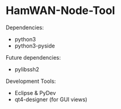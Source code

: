 HamWAN-Node-Tool
================
Dependencies:
* python3
* python3-pyside

Future dependencies:
* pylibssh2

Development Tools:
* Eclipse & PyDev
* qt4-designer (for GUI views)
